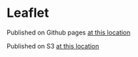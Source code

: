 # Leaflet

Published on Github pages [at this location](https://vbalasu.github.io/leaflet/)

Published on S3 [at this location](https://trifactas3files.s3.amazonaws.com/leaflet.html)
